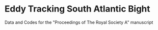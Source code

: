 # Eddy Tracking South Atlantic Bight

Data and Codes for the "Proceedings of The Royal Society A" manuscript
